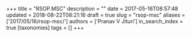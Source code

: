 +++
title = "RSOP.MSC"
description = ""
date = 2017-05-16T08:57:48
updated = 2018-08-22T08:21:16
draft = true
slug = "rsop-msc"
aliases = ['2017/05/16/rsop-msc/']
authors = ['Pranav V Jituri']
in_search_index = true
[taxonomies]
tags = []
+++


